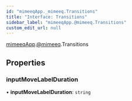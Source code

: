 ```yaml
---
id: "mimeeqApp._mimeeq.Transitions"
title: "Interface: Transitions"
sidebar_label: "mimeeqApp.@mimeeq.Transitions"
custom_edit_url: null
---
```


[mimeeqApp](../modules/mimeeqApp.md).[@mimeeq](../namespaces/mimeeqApp._mimeeq.md).Transitions

## Properties

### inputMoveLabelDuration

• **inputMoveLabelDuration**: `string`
